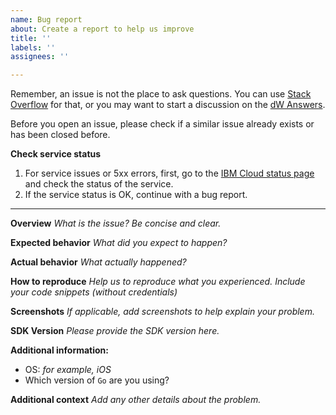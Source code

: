```yaml
---
name: Bug report
about: Create a report to help us improve
title: ''
labels: ''
assignees: ''

---
```


Remember, an issue is not the place to ask questions. You can use [Stack Overflow](http://stackoverflow.com/questions/tagged/ibm-watson) for that, or you may want to start a discussion on the [dW Answers](https://developer.ibm.com/answers/questions/ask/?topics=watson).

Before you open an issue, please check if a similar issue already exists or has been closed before.

**Check service status**

1.  For service issues or 5xx errors, first, go to the [IBM Cloud status page](https://cloud.ibm.com/status?component=compare-comply%2Cdiscovery%2Cconversation%2Cwatson-vision-combined%2Cnatural-language-understanding%2Cnatural-language-classifier%2Clanguage-translator%2Cpersonality-insights%2Cspeech-to-text%2Ctext-to-speech%2Ctone-analyzer&selected=status) and check the status of the service.
1.  If the service status is OK, continue with a bug report.

---

**Overview**
_What is the issue? Be concise and clear._

**Expected behavior**
_What did you expect to happen?_

**Actual behavior**
_What actually happened?_

**How to reproduce**
_Help us to reproduce what you experienced. Include your code snippets (without credentials)_

**Screenshots**
_If applicable, add screenshots to help explain your problem._

**SDK Version**
_Please provide the SDK version here._

**Additional information:**
- OS: _for example, iOS_
- Which version of `Go` are you using?

**Additional context**
_Add any other details about the problem._
